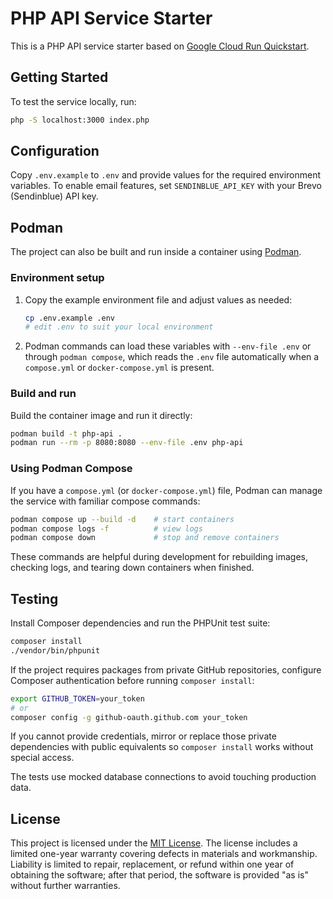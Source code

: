 # PHP API Service Starter

This is a PHP API service starter based on [Google Cloud Run Quickstart](https://cloud.google.com/run/docs/quickstarts/build-and-deploy/deploy-php-service).

## Getting Started

To test the service locally, run:

```sh
php -S localhost:3000 index.php
```

## Configuration

Copy `.env.example` to `.env` and provide values for the required environment variables. To enable email features, set `SENDINBLUE_API_KEY` with your Brevo (Sendinblue) API key.

## Podman

The project can also be built and run inside a container using [Podman](https://podman.io/).

### Environment setup

1. Copy the example environment file and adjust values as needed:

   ```sh
   cp .env.example .env
   # edit .env to suit your local environment
   ```

2. Podman commands can load these variables with `--env-file .env` or through `podman compose`, which reads the `.env` file automatically when a `compose.yml` or `docker-compose.yml` is present.

### Build and run

Build the container image and run it directly:

```sh
podman build -t php-api .
podman run --rm -p 8080:8080 --env-file .env php-api
```

### Using Podman Compose

If you have a `compose.yml` (or `docker-compose.yml`) file, Podman can manage the service with familiar compose commands:

```sh
podman compose up --build -d    # start containers
podman compose logs -f          # view logs
podman compose down             # stop and remove containers
```

These commands are helpful during development for rebuilding images, checking logs, and tearing down containers when finished.

## Testing

Install Composer dependencies and run the PHPUnit test suite:

```sh
composer install
./vendor/bin/phpunit
```

If the project requires packages from private GitHub repositories, configure Composer authentication before running `composer install`:

```sh
export GITHUB_TOKEN=your_token
# or
composer config -g github-oauth.github.com your_token
```

If you cannot provide credentials, mirror or replace those private dependencies with public equivalents so `composer install` works without special access.

The tests use mocked database connections to avoid touching production data.

## License

This project is licensed under the [MIT License](LICENSE). The license includes a limited one-year warranty covering defects in materials and workmanship. Liability is limited to repair, replacement, or refund within one year of obtaining the software; after that period, the software is provided "as is" without further warranties.
